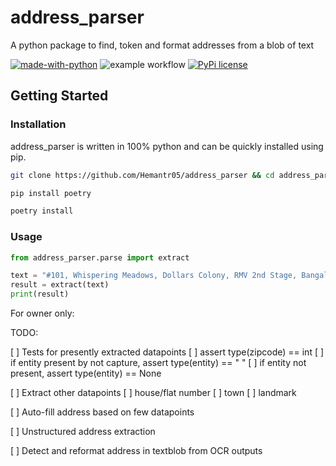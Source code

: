 # address_parser
A python package to find, token and format addresses from a blob of text

<!-- [![Maintenance](https://img.shields.io/badge/Maintained%3F-yes-green.svg)](https://GitHub.com/Naereen/StrapDown.js/graphs/commit-activity) -->
[![made-with-python](https://img.shields.io/badge/Made%20with-Python-1f425f.svg)](https://www.python.org/)
![example workflow](https://github.com/Hemantr05/address_parser/actions/workflows/python-app.yml/badge.svg)
[![PyPi license](https://badgen.net/pypi/license/pip/)](https://pypi.com/project/pip/)


## Getting Started
### Installation
address_parser is written in 100% python and can be quickly installed using pip.
```sh
git clone https://github.com/Hemantr05/address_parser && cd address_parser

pip install poetry

poetry install
```

### Usage
```python
from address_parser.parse import extract

text = "#101, Whispering Meadows, Dollars Colony, RMV 2nd Stage, Bangalore-560094 sd"
result = extract(text)
print(result)
```


For owner only:

TODO:

[ ] Tests for presently extracted datapoints
  [ ] assert type(zipcode) == int
  [ ] if entity present by not capture, assert type(entity) == " "
  [ ] if entity not present, assert type(entity) == None

[ ] Extract other datapoints
  [ ] house/flat number
  [ ] town
  [ ] landmark
  
[ ] Auto-fill address based on few datapoints

[ ] Unstructured address extraction

[ ] Detect and reformat address in textblob from OCR outputs
